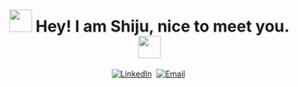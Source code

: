 <p>
<h1 align="center"> <a href = "https://tinyurl.com/dmj38yfc " ><img src= "https://alladalab.org/wp-content/uploads/2021/02/XuHopCoverPhoto-400x536.png" width="40" height="40" /></a><b> Hey! I am Shiju, nice to meet you. </b><a href = "https://tinyurl.com/dmj38yfc " ><img src= "https://user-images.githubusercontent.com/44502805/138891255-7361fc6b-00ca-4e79-8b98-34d701489cbd.gif" width="40" height="40" /></a>
</h1>
</p>

<p align="center">
<a href="https://www.linkedin.com/in/shiju-sisobhan-a10307100/"><img src="https://img.shields.io/badge/linkedin-%230077B5.svg?&style=for-the-badge&logo=linkedin&logoColor=white" alt="LinkedIn" /></a>&nbsp;
<a href="mailto:shijusisobhan@gmail.com"><img src="https://img.shields.io/badge/Gmail-D14836?style=for-the-badge&logo=gmail&logoColor=white" alt="Email" /></a>&nbsp;

